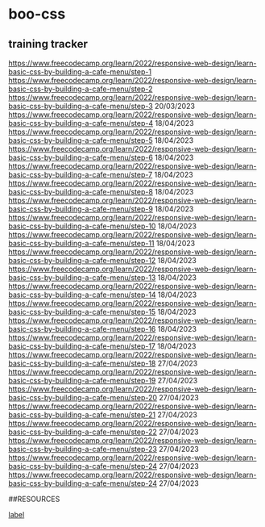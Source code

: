 # boo-css
## training tracker 
https://www.freecodecamp.org/learn/2022/responsive-web-design/learn-basic-css-by-building-a-cafe-menu/step-1
https://www.freecodecamp.org/learn/2022/responsive-web-design/learn-basic-css-by-building-a-cafe-menu/step-2
https://www.freecodecamp.org/learn/2022/responsive-web-design/learn-basic-css-by-building-a-cafe-menu/step-3 20/03/2023
https://www.freecodecamp.org/learn/2022/responsive-web-design/learn-basic-css-by-building-a-cafe-menu/step-4 18/04/2023
https://www.freecodecamp.org/learn/2022/responsive-web-design/learn-basic-css-by-building-a-cafe-menu/step-5 18/04/2023
https://www.freecodecamp.org/learn/2022/responsive-web-design/learn-basic-css-by-building-a-cafe-menu/step-6 18/04/2023
https://www.freecodecamp.org/learn/2022/responsive-web-design/learn-basic-css-by-building-a-cafe-menu/step-7 18/04/2023
https://www.freecodecamp.org/learn/2022/responsive-web-design/learn-basic-css-by-building-a-cafe-menu/step-8 18/04/2023
https://www.freecodecamp.org/learn/2022/responsive-web-design/learn-basic-css-by-building-a-cafe-menu/step-9 18/04/2023
https://www.freecodecamp.org/learn/2022/responsive-web-design/learn-basic-css-by-building-a-cafe-menu/step-10 18/04/2023
https://www.freecodecamp.org/learn/2022/responsive-web-design/learn-basic-css-by-building-a-cafe-menu/step-11 18/04/2023
https://www.freecodecamp.org/learn/2022/responsive-web-design/learn-basic-css-by-building-a-cafe-menu/step-12 18/04/2023
https://www.freecodecamp.org/learn/2022/responsive-web-design/learn-basic-css-by-building-a-cafe-menu/step-13 18/04/2023
https://www.freecodecamp.org/learn/2022/responsive-web-design/learn-basic-css-by-building-a-cafe-menu/step-14 18/04/2023
https://www.freecodecamp.org/learn/2022/responsive-web-design/learn-basic-css-by-building-a-cafe-menu/step-15 18/04/2023
https://www.freecodecamp.org/learn/2022/responsive-web-design/learn-basic-css-by-building-a-cafe-menu/step-16 18/04/2023
https://www.freecodecamp.org/learn/2022/responsive-web-design/learn-basic-css-by-building-a-cafe-menu/step-17 18/04/2023
https://www.freecodecamp.org/learn/2022/responsive-web-design/learn-basic-css-by-building-a-cafe-menu/step-18 27/04/2023
https://www.freecodecamp.org/learn/2022/responsive-web-design/learn-basic-css-by-building-a-cafe-menu/step-19 27/04/2023
https://www.freecodecamp.org/learn/2022/responsive-web-design/learn-basic-css-by-building-a-cafe-menu/step-20 27/04/2023
https://www.freecodecamp.org/learn/2022/responsive-web-design/learn-basic-css-by-building-a-cafe-menu/step-21 27/04/2023
https://www.freecodecamp.org/learn/2022/responsive-web-design/learn-basic-css-by-building-a-cafe-menu/step-22 27/04/2023
https://www.freecodecamp.org/learn/2022/responsive-web-design/learn-basic-css-by-building-a-cafe-menu/step-23 27/04/2023
https://www.freecodecamp.org/learn/2022/responsive-web-design/learn-basic-css-by-building-a-cafe-menu/step-24 27/04/2023
https://www.freecodecamp.org/learn/2022/responsive-web-design/learn-basic-css-by-building-a-cafe-menu/step-24 27/04/2023

##RESOURCES

[label](https://developer.mozilla.org/en-US/docs/Learn/CSS/Introduction_to_CSS)